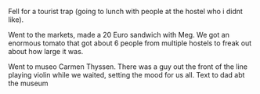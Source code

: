 Fell for a tourist trap (going to lunch with people at the hostel who i didnt like).

Went to the markets, made a 20 Euro sandwich with Meg. We got an enormous tomato that got about 6 people from multiple hostels to freak out about how large it was.

Went to museo Carmen Thyssen. There was a guy out the front of the line playing violin while we waited, setting the mood for us all.
Text to dad abt the museum
